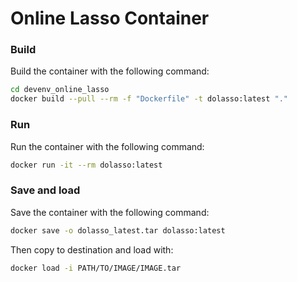 # Online Lasso Container

### Build

Build the container with the following command:

```bash
cd devenv_online_lasso
docker build --pull --rm -f "Dockerfile" -t dolasso:latest "."
```

### Run

Run the container with the following command:

```bash
docker run -it --rm dolasso:latest
```

### Save and load

Save the container with the following command:

```bash
docker save -o dolasso_latest.tar dolasso:latest
```

Then copy to destination and load with:

```bash
docker load -i PATH/TO/IMAGE/IMAGE.tar
```
